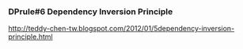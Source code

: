 ### DPrule#6 Dependency Inversion Principle
http://teddy-chen-tw.blogspot.com/2012/01/5dependency-inversion-principle.html
